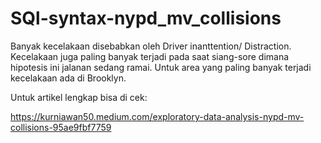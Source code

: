 # SQl-syntax-nypd_mv_collisions

Banyak kecelakaan disebabkan oleh Driver inanttention/ Distraction. Kecelakaan juga paling banyak terjadi pada saat siang-sore dimana hipotesis ini jalanan sedang ramai. Untuk area yang paling banyak terjadi kecelakaan ada di Brooklyn.

Untuk artikel lengkap bisa di cek:

https://kurniawan50.medium.com/exploratory-data-analysis-nypd-mv-collisions-95ae9fbf7759
